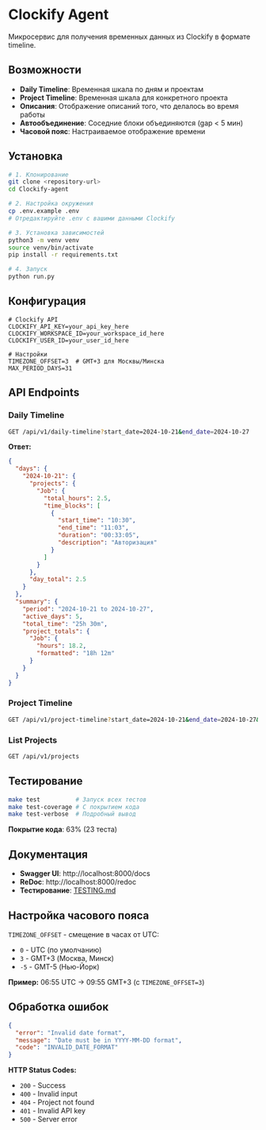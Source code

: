 # Clockify Agent

Микросервис для получения временных данных из Clockify в формате timeline.

## Возможности

- **Daily Timeline**: Временная шкала по дням и проектам
- **Project Timeline**: Временная шкала для конкретного проекта  
- **Описания**: Отображение описаний того, что делалось во время работы
- **Автообъединение**: Соседние блоки объединяются (gap < 5 мин)
- **Часовой пояс**: Настраиваемое отображение времени

## Установка

```bash
# 1. Клонирование
git clone <repository-url>
cd Clockify-agent

# 2. Настройка окружения
cp .env.example .env
# Отредактируйте .env с вашими данными Clockify

# 3. Установка зависимостей
python3 -m venv venv
source venv/bin/activate
pip install -r requirements.txt

# 4. Запуск
python run.py
```

## Конфигурация

```env
# Clockify API
CLOCKIFY_API_KEY=your_api_key_here
CLOCKIFY_WORKSPACE_ID=your_workspace_id_here
CLOCKIFY_USER_ID=your_user_id_here

# Настройки
TIMEZONE_OFFSET=3  # GMT+3 для Москвы/Минска
MAX_PERIOD_DAYS=31
```

## API Endpoints

### Daily Timeline
```bash
GET /api/v1/daily-timeline?start_date=2024-10-21&end_date=2024-10-27
```

**Ответ:**
```json
{
  "days": {
    "2024-10-21": {
      "projects": {
        "Job": {
          "total_hours": 2.5,
          "time_blocks": [
            {
              "start_time": "10:30",
              "end_time": "11:03",
              "duration": "00:33:05",
              "description": "Авторизация"
            }
          ]
        }
      },
      "day_total": 2.5
    }
  },
  "summary": {
    "period": "2024-10-21 to 2024-10-27",
    "active_days": 5,
    "total_time": "25h 30m",
    "project_totals": {
      "Job": {
        "hours": 18.2,
        "formatted": "18h 12m"
      }
    }
  }
}
```

### Project Timeline
```bash
GET /api/v1/project-timeline?start_date=2024-10-21&end_date=2024-10-27&project=Job
```

### List Projects
```bash
GET /api/v1/projects
```

## Тестирование

```bash
make test          # Запуск всех тестов
make test-coverage # С покрытием кода
make test-verbose  # Подробный вывод
```

**Покрытие кода**: 63% (23 теста)

## Документация

- **Swagger UI**: http://localhost:8000/docs
- **ReDoc**: http://localhost:8000/redoc
- **Тестирование**: [TESTING.md](TESTING.md)

## Настройка часового пояса

`TIMEZONE_OFFSET` - смещение в часах от UTC:
- `0` - UTC (по умолчанию)
- `3` - GMT+3 (Москва, Минск)
- `-5` - GMT-5 (Нью-Йорк)

**Пример:** 06:55 UTC → 09:55 GMT+3 (с `TIMEZONE_OFFSET=3`)

## Обработка ошибок

```json
{
  "error": "Invalid date format",
  "message": "Date must be in YYYY-MM-DD format",
  "code": "INVALID_DATE_FORMAT"
}
```

**HTTP Status Codes:**
- `200` - Success
- `400` - Invalid input
- `404` - Project not found
- `401` - Invalid API key
- `500` - Server error